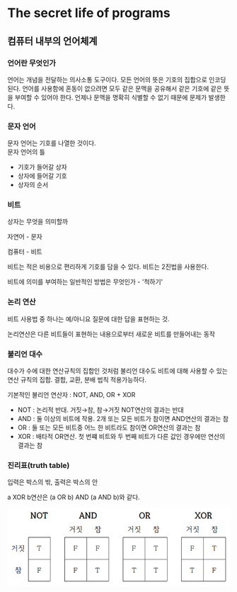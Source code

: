 # The secret life of programs
## 컴퓨터 내부의 언어체계

### **언어란 무엇인가**

언어는 개념을 전달하는 의사소통 도구이다. 모든 언어의 뜻은 기호의 집합으로 인코딩된다.  언어를 사용함에 혼동이 없으려면 모두 같은 문맥을 공유해서 같은 기호에 같은 뜻을 부여할 수 있어야 한다. 언제나 문맥을 명확히 식별할 수 없기 때문에 문제가 발생한다.

### **문자 언어**

문자 언어는 기호를 나열한 것이다.  
문자 언어의 틀

- 기호가 들어갈 상자
- 상자에 들어갈 기호
- 상자의 순서

### **비트**

상자는 무엇을 의미할까

자연어 - 문자

컴퓨터 - 비트

비트는 적은 비용으로 편리하게 기호를 담을 수 있다.  비트는 2진법을 사용한다. 

비트에 의미를 부여하는 일반적인 방법은 무엇인가 - '척하기'

### **논리 연산**

비트 사용법 중 하나는 예/아니요 질문에 대한 답을 표현하는 것.

논리연산은 다른 비트들이 표현하는 내용으로부터 새로운 비트를 만들어내는 동작

### 불리언 대수

대수가 수에 대한 연산규칙의 집합인 것처럼 불리언 대수도 비트에 대해 사용할 수 있는 연산 규칙의 집합. 결합, 교환, 분배 법칙 적용가능하다. 

기본적인 불리언 연산자 : NOT, AND, OR + XOR

- NOT : 논리적 반대. 거짓→참, 참→거짓 NOT연산의 결과는 반대
- AND : 둘 이상의 비트에 작용. 2개 또는 모든 비트가 참이면 AND연산의 결과는 참
- OR : 둘 또는 모든 비트중 어느 한 비트라도 참이면 OR연산의 결과는 참
- XOR : 배타적 OR연산. 첫 번쨰 비트와 두 번째 비트가 다른 값인 경우에만 연산의 결과는 참

### 진리표(truth table) 

입력은 박스의 밖, 출력은 박스의 안

a XOR b연산은 (a OR b) AND (a AND b)와 같다.

![computer%20language%20system/truthtable.png](computer%20language%20system/truthtable.png)
